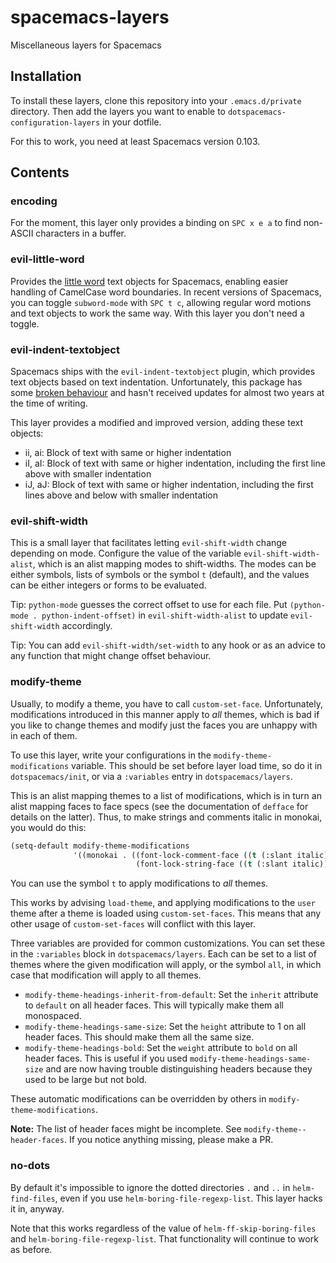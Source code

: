 # spacemacs-layers

Miscellaneous layers for Spacemacs

## Installation
To install these layers, clone this repository into your `.emacs.d/private`
directory. Then add the layers you want to enable to
`dotspacemacs-configuration-layers` in your dotfile.

For this to work, you need at least Spacemacs version 0.103.

## Contents

### encoding

For the moment, this layer only provides a binding on `SPC x e a` to find
non-ASCII characters in a buffer.

### evil-little-word

Provides the [little word](https://github.com/tarao/evil-plugins) text objects
for Spacemacs, enabling easier handling of CamelCase word boundaries. In recent
versions of Spacemacs, you can toggle `subword-mode` with `SPC t c`, allowing
regular word motions and text objects to work the same way. With this layer you
don't need a toggle.

### evil-indent-textobject

Spacemacs ships with the `evil-indent-textobject` plugin, which provides text
objects based on text indentation. Unfortunately, this package has some
[broken behaviour](https://github.com/cofi/evil-indent-textobject/issues/1) and
hasn't received updates for almost two years at the time of writing.

This layer provides a modified and improved version, adding these text objects:

- ii, ai: Block of text with same or higher indentation
- iI, aI: Block of text with same or higher indentation, including the first
  line above with smaller indentation
- iJ, aJ: Block of text with same or higher indentation, including the first
  lines above and below with smaller indentation

### evil-shift-width

This is a small layer that facilitates letting `evil-shift-width` change
depending on mode. Configure the value of the variable `evil-shift-width-alist`,
which is an alist mapping modes to shift-widths. The modes can be either
symbols, lists of symbols or the symbol `t` (default), and the values can be
either integers or forms to be evaluated.

Tip: `python-mode` guesses the correct offset to use for each file. Put
`(python-mode . python-indent-offset)` in `evil-shift-width-alist` to update
`evil-shift-width` accordingly.

Tip: You can add `evil-shift-width/set-width` to any hook or as an advice to any
function that might change offset behaviour.

### modify-theme

Usually, to modify a theme, you have to call `custom-set-face`. Unfortunately,
modifications introduced in this manner apply to *all* themes, which is bad if
you like to change themes and modify just the faces you are unhappy with in each
of them.

To use this layer, write your configurations in the `modify-theme-modifications`
variable. This should be set before layer load time, so do it in
`dotspacemacs/init`, or via a `:variables` entry in `dotspacemacs/layers`.

This is an alist mapping themes to a list of modifications, which is in turn an
alist mapping faces to face specs (see the documentation of `defface` for
details on the latter). Thus, to make strings and comments italic in monokai,
you would do this:

```lisp
(setq-default modify-theme-modifications
              '((monokai . ((font-lock-comment-face ((t (:slant italic))))
                            (font-lock-string-face ((t (:slant italic))))))))
```

You can use the symbol `t` to apply modifications to *all* themes.

This works by advising `load-theme`, and applying modifications to the `user`
theme after a theme is loaded using `custom-set-faces`. This means that any
other usage of `custom-set-faces` will conflict with this layer.

Three variables are provided for common customizations. You can set these in the
`:variables` block in `dotspacemacs/layers`. Each can be set to a list of themes
where the given modification will apply, or the symbol `all`, in which case that
modification will apply to all themes.

- `modify-theme-headings-inherit-from-default`: Set the `inherit` attribute to
  `default` on all header faces. This will typically make them all monospaced.
- `modify-theme-headings-same-size`: Set the `height` attribute to 1 on all
  header faces. This should make them all the same size.
- `modify-theme-headings-bold`: Set the `weight` attribute to `bold` on all
  header faces. This is useful if you used `modify-theme-headings-same-size` and
  are now having trouble distinguishing headers because they used to be large
  but not bold.

These automatic modifications can be overridden by others in
`modify-theme-modifications`.

**Note:** The list of header faces might be incomplete. See
`modify-theme--header-faces`. If you notice anything missing, please make a PR.

### no-dots

By default it's impossible to ignore the dotted directories `.` and `..` in
`helm-find-files`, even if you use `helm-boring-file-regexp-list`. This layer
hacks it in, anyway.

Note that this works regardless of the value of `helm-ff-skip-boring-files` and
`helm-boring-file-regexp-list`. That functionality will continue to work as
before.
